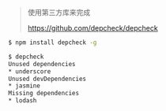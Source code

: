 > 使用第三方库来完成
>
> https://github.com/depcheck/depcheck

```bash
$ npm install depcheck -g

$ depcheck
Unused dependencies
* underscore
Unused devDependencies
* jasmine
Missing dependencies
* lodash
```

